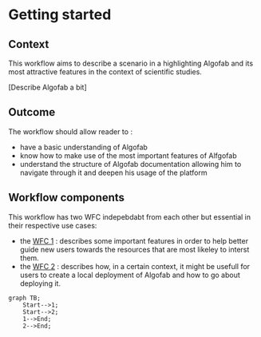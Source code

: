
# Getting started

## Context

This workflow aims to describe a scenario in a highlighting Algofab and its most attractive features in the context of scientific studies.

[Describe Algofab a bit]

## Outcome

The workflow should allow reader to :

* have a basic understanding of Algofab
* know how to make use of the most important features of Alfgofab
* understand the structure of Algofab documentation allowing him to navigate through it and deepen his usage of the platform

## Workflow components

This workflow has two WFC indepebdabt from each other but essential in their respective use cases: 
* the [WFC 1](../algofab_features/index.md) : describes some important features in order to help better guide new users towards the resources that are most likeley to interst them.
* the [WFC 2](../algofab_mobility/index.md) : describes how, in a certain context, it might be usefull for users to create a local deployment of Algofab and how to go about deploying it.


```mermaid
graph TB;
    Start-->1;
    Start-->2;
    1-->End;
    2-->End;
```